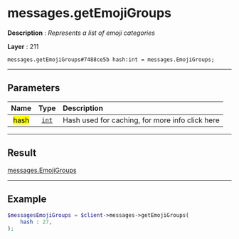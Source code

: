 # messages.getEmojiGroups

**Description** : *Represents a list of emoji categories*

**Layer** : 211

```tl
messages.getEmojiGroups#7488ce5b hash:int = messages.EmojiGroups;
```

---

## Parameters

| Name | Type | Description |
| :---: | :---: | :--- |
| <mark>hash</mark> | [`int`](type/int) | Hash used for caching, for more info click here |

---

## Result

[messages.EmojiGroups](type/messages.EmojiGroups)

---

## Example

```php
$messagesEmojiGroups = $client->messages->getEmojiGroups(
	hash : 27,
);
```
